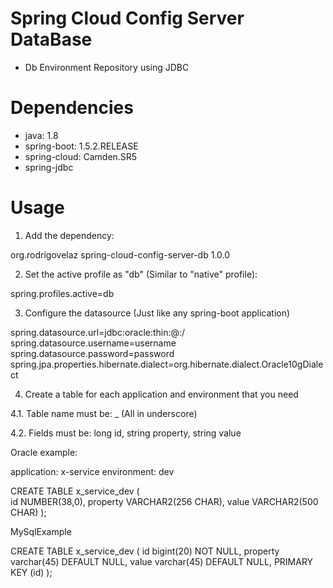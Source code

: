 # Spring Cloud Config Server DataBase

- Db Environment Repository using JDBC

# Dependencies

- java: 1.8
- spring-boot: 1.5.2.RELEASE
- spring-cloud: Camden.SR5
- spring-jdbc


# Usage

1. Add the dependency:

<dependency>
	<groupId>org.rodrigovelaz</groupId>
	<artifactId>spring-cloud-config-server-db</artifactId>
	<version>1.0.0</version>
</dependency>

2. Set the active profile as "db" (Similar to "native" profile):

spring.profiles.active=db

3. Configure the datasource (Just like any spring-boot application)

spring.datasource.url=jdbc:oracle:thin:@:/
spring.datasource.username=username
spring.datasource.password=password
spring.jpa.properties.hibernate.dialect=org.hibernate.dialect.Oracle10gDialect

4. Create a table for each application and environment that you need

4.1. Table name must be: <application>_<environment> (All in underscore)  

4.2. Fields must be: long id, string property, string value

Oracle example:

application: x-service
environment: dev

CREATE TABLE x_service_dev 
(	
	id NUMBER(38,0), 
	property VARCHAR2(256 CHAR), 
	value VARCHAR2(500 CHAR)
);

MySqlExample

CREATE TABLE x_service_dev 
(
  id bigint(20) NOT NULL,
  property varchar(45) DEFAULT NULL,
  value varchar(45) DEFAULT NULL,
  PRIMARY KEY (id)
);
